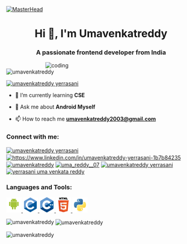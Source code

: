 [![MasterHead](https://www.youtube.com/redirect?event=video_description&redir_token=QUFFLUhqbUpyM3BnVEt5cHFGMmJZNElMTEFDVWlFNXhrQXxBQ3Jtc0ttZGpoYzB1Q1YzNk9CSTU5N0ZVd1FSZWRiQkxqVEJCd2hCOFBkbXE2V2hNb2VzRWQ3NjNiS2xLbDhZbTNEc1RWcWtxZzVzUnhuRU1odUItbk94ZUxycW5GQ0EzanpVd3QtVkFIS0s5R1Flb1hVNzk2NA&q=https%3A%2F%2F1.bp.blogspot.com%2F-7A4WynwLsMw%2FXbBpCXG8fHI%2FAAAAAAAAMt4%2FuOa1bpLskYgrwGbllhSu2SDj_Mig8SXJQCLcBGAsYHQ%2Fs1600%2F2000_600px.gif&v=G-EGDH50hGE)](https://umavenkatreddy.io)
<h1 align="center">Hi 👋, I'm Umavenkatreddy</h1>
<h3 align="center">A passionate frontend developer from India</h3>
<img align="right"alt="coding"width="400"src="https://cdn.dribbble.com/users/1162077/screenshots/3848914/programmer.gif"> 

<p align="left"> <img src="https://komarev.com/ghpvc/?username=umavenkatreddy&label=Profile%20views&color=0e75b6&style=flat" alt="umavenkatreddy" /> </p>

<p align="left"> <a href="https://twitter.com/umavenkatreddy yerrasani" target="blank"><img src="https://img.shields.io/twitter/follow/umavenkatreddy yerrasani?logo=twitter&style=for-the-badge" alt="umavenkatreddy yerrasani" /></a> </p>

- 🌱 I’m currently learning **CSE**

- 💬 Ask me about **Android Myself**

- 📫 How to reach me **umavenkatreddy2003@gmail.com**

<h3 align="left">Connect with me:</h3>
<p align="left">
<a href="https://twitter.com/umavenkatreddy yerrasani" target="blank"><img align="center" src="https://raw.githubusercontent.com/rahuldkjain/github-profile-readme-generator/master/src/images/icons/Social/twitter.svg" alt="umavenkatreddy yerrasani" height="30" width="40" /></a>
<a href="https://linkedin.com/in/https://www.linkedin.com/in/umavenkatreddy-yerrasani-1b7b84235" target="blank"><img align="center" src="https://raw.githubusercontent.com/rahuldkjain/github-profile-readme-generator/master/src/images/icons/Social/linked-in-alt.svg" alt="https://www.linkedin.com/in/umavenkatreddy-yerrasani-1b7b84235" height="30" width="40" /></a>
<a href="https://fb.com/umavenkatreddy" target="blank"><img align="center" src="https://raw.githubusercontent.com/rahuldkjain/github-profile-readme-generator/master/src/images/icons/Social/facebook.svg" alt="umavenkatreddy" height="30" width="40" /></a>
<a href="https://instagram.com/uma_reddy__07" target="blank"><img align="center" src="https://raw.githubusercontent.com/rahuldkjain/github-profile-readme-generator/master/src/images/icons/Social/instagram.svg" alt="uma_reddy__07" height="30" width="40" /></a>
<a href="https://www.youtube.com/c/umavenkatreddy yerrasani" target="blank"><img align="center" src="https://raw.githubusercontent.com/rahuldkjain/github-profile-readme-generator/master/src/images/icons/Social/youtube.svg" alt="umavenkatreddy yerrasani" height="30" width="40" /></a>
<a href="https://www.hackerrank.com/yerrasani uma venkata reddy" target="blank"><img align="center" src="https://raw.githubusercontent.com/rahuldkjain/github-profile-readme-generator/master/src/images/icons/Social/hackerrank.svg" alt="yerrasani uma venkata reddy" height="30" width="40" /></a>
</p>

<h3 align="left">Languages and Tools:</h3>
<p align="left"> <a href="https://developer.android.com" target="_blank" rel="noreferrer"> <img src="https://raw.githubusercontent.com/devicons/devicon/master/icons/android/android-original-wordmark.svg" alt="android" width="40" height="40"/> </a> <a href="https://www.cprogramming.com/" target="_blank" rel="noreferrer"> <img src="https://raw.githubusercontent.com/devicons/devicon/master/icons/c/c-original.svg" alt="c" width="40" height="40"/> </a> <a href="https://www.w3schools.com/cpp/" target="_blank" rel="noreferrer"> <img src="https://raw.githubusercontent.com/devicons/devicon/master/icons/cplusplus/cplusplus-original.svg" alt="cplusplus" width="40" height="40"/> </a> <a href="https://www.w3.org/html/" target="_blank" rel="noreferrer"> <img src="https://raw.githubusercontent.com/devicons/devicon/master/icons/html5/html5-original-wordmark.svg" alt="html5" width="40" height="40"/> </a> <a href="https://www.python.org" target="_blank" rel="noreferrer"> <img src="https://raw.githubusercontent.com/devicons/devicon/master/icons/python/python-original.svg" alt="python" width="40" height="40"/> </a> </p>

<p><img align="left" src="https://github-readme-stats.vercel.app/api/top-langs?username=umavenkatreddy&show_icons=true&locale=en&layout=compact" alt="umavenkatreddy" /></p>

<p>&nbsp;<img align="center" src="https://github-readme-stats.vercel.app/api?username=umavenkatreddy&show_icons=true&locale=en" alt="umavenkatreddy" /></p>

<p><img align="center" src="https://github-readme-streak-stats.herokuapp.com/?user=umavenkatreddy&" alt="umavenkatreddy" /></p>
